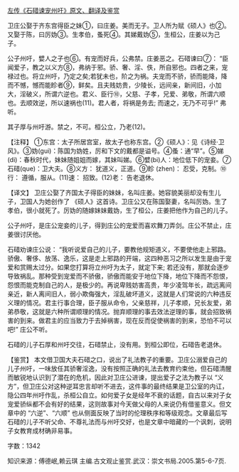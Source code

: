 [左传《石碏谏宠州吁》原文、翻译及鉴赏](https://www.vrrw.net/wx/13979.html)

卫庄公娶于齐东宫得臣之妹①，曰庄姜。美而无子。卫人所为赋《硕人》也②。又娶于陈，曰厉妫③。生孝伯，蚤死④。其娣戴妫⑤，生桓公，庄姜以为己子。

公子州吁，嬖人之子也⑥。有宠而好兵，公弗禁。庄姜恶之。石碏谏曰⑦： “臣闻爱子，教之以义方⑧，弗纳于邪。骄、奢、淫、佚，所自邪也。四者之来，宠禄过也。将立州吁，乃定之矣;若犹未也，阶之为祸。夫宠而不骄，骄而能降，降而不憾，憾而能眕者⑨，鲜矣。且夫贱妨贵，少陵长，远间亲，新间旧，小加大，淫破义，所谓六逆也。君义、臣行⑩，父慈、子孝，兄爱、弟敬，所谓六顺也。去顺效逆，所以速祸也(11)。君人者，将祸是务去; 而速之，无乃不可乎!” 弗听。

其子厚与州吁游。禁之，不可。桓公立，乃老(12)。



【注释】 ①东宫：太子所居宫室，故太子也称东宫。②《硕人》：见《诗经·卫风》。③妫(gui)：陈国为妫姓，厉和下文的戴都是谥号。④蚤：通“早”。⑤娣(di)：春秋时代，妹妹随姐姐而嫁，其妹叫娣。⑥嬖(bi)人：地位低下的宠妾。⑦石碏(que)：卫大夫。⑧义方： 犹道义，正道。⑨眕 (zhen)： 忍受，克制。⑩行： 遵循，服从。(11)速： 招致。(12)老： 告老退休。

【译文】 卫庄公娶了齐国太子得臣的妹妹，名叫庄姜。她容貌美丽却没有生儿子，卫国人为她创作了 《硕人》这首诗。卫庄公又在陈国娶妻，名叫厉妫。生了孝伯，很小就死了。厉妫的随嫁妹妹戴妫，生了桓公，庄姜把他作为自己的儿子。

公子州吁，是庄公宠妾的儿子，得到庄公的宠爱而喜欢舞刀弄剑。庄公不禁止，庄姜很讨厌他。

石碏劝谏庄公说： “我听说爱自己的儿子，要教他规矩道义，不要使他走上邪路。骄傲、奢侈、放荡、逸乐，这是走上邪路的开端，这四种恶习之所以发生是由于宠爱和赏赐太过分。如果您打算将立州吁为太子，就定下来; 若还没有，那就会逐步导致祸乱。那种受到宠爱而不骄傲，骄傲而能安于地位下降，地位下降而不怨恨，怨恨而能克制自己的人，是极少的。再说卑贱妨害高贵，年少凌驾年长，疏远离间亲近，新人离间旧人，弱小欺侮强大，淫乱破坏道义，这就是人们常说的六种违反义理的情况。君主行事合理，臣子服从命令，父亲慈祥，儿子孝顺，兄长友爱，弟弟恭敬，这就是六种所谓顺理的情况。抛弃顺理的事去效法逆理的事，就会招致祸害的到来。做君主的应当致力于去掉祸害，现在反而促使祸害的到来，恐怕不可以吧!” 庄公不听。

石碏的儿子石厚和州吁交往，石碏禁止，没有用。到桓公即位，石碏告老退休。

【鉴赏】 本文借卫国大夫石碏之口，说出了礼法教子的重要。卫庄公溺爱自己的儿子州吁，一味放任其骄奢淫逸，没有按照正确的礼法去教育约束他，但石碏清醒而敏锐地认识到了潜在的危机，因此对卫庄公进谏，提出爱子之法为教子以 “义方”，但卫庄公对这种逆耳忠言却听不进去，这件事的最终结果是卫公室的内讧，隐公四年州吁作乱，杀桓公自立。如何爱子女是经年不衰的话题，自古以来对子女宠爱骄纵都不会有好的结果，这则故事对今天做父母的人来说仍有借鉴意义。但文章中的 “六逆”、“六顺” 也从侧面反映了当时的伦理秩序和等级观念。文章最后写石碏的儿子不听父命、不尊礼法而与州吁交好，也是文章中暗藏的一个讽刺，说明子女教育成材确非易事。

字数：1342

知识来源：傅德岷,赖云琪 主编.古文观止鉴赏.武汉：崇文书局.2005.第5-6-7页.

